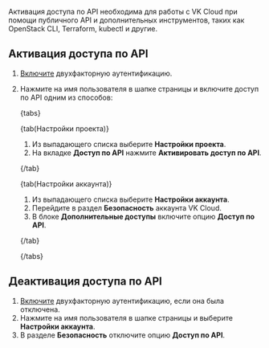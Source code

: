 Активация доступа по API необходима для работы c VK Cloud при помощи публичного API и дополнительных инструментов, таких как OpenStack CLI, Terraform, kubectl и другие.

## Активация доступа по API

1. [Включите](/ru/tools-for-using-services/vk-cloud-account/instructions/account-manage/manage-2fa) двухфакторную аутентификацию.
1. Нажмите на имя пользователя в шапке страницы и включите доступ по API одним из способов:

      {tabs}

      {tab(Настройки проекта)}

      1. Из выпадающего списка выберите **Настройки проекта**.
      1. На вкладке **Доступ по API** нажмите **Активировать доступ по API**.

      {/tab}

      {tab(Настройки аккаунта)}

      1. Из выпадающего списка выберите **Настройки аккаунта**.
      1. Перейдите в раздел **Безопасность** аккаунта VK Cloud.
      1. В блоке **Дополнительные доступы** включите опцию **Доступ по API**.

      {/tab}

      {/tabs}

## Деактивация доступа по API

1. [Включите](/ru/tools-for-using-services/vk-cloud-account/instructions/account-manage/manage-2fa#otklyuchenie_2fa) двухфакторную аутентификацию, если она была отключена.
1. Нажмите на имя пользователя в шапке страницы и выберите **Настройки аккаунта**.
1. В разделе **Безопасность** отключите опцию **Доступ по API**.

